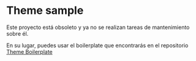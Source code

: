# Theme sample

Este proyecto está obsoleto y ya no se realizan tareas de mantenimiento sobre él.

En su lugar, puedes usar el boilerplate que encontrarás en el repositorio [Theme Boilerplate](https://github.com/juanmacivico87/theme-boilerplate)